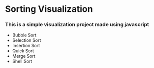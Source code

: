# Sorting Visualization
### This is a simple visualization project made using javascript 
- Bubble Sort 
- Selection Sort
- Insertion Sort
- Quick Sort
- Merge Sort
- Shell Sort
